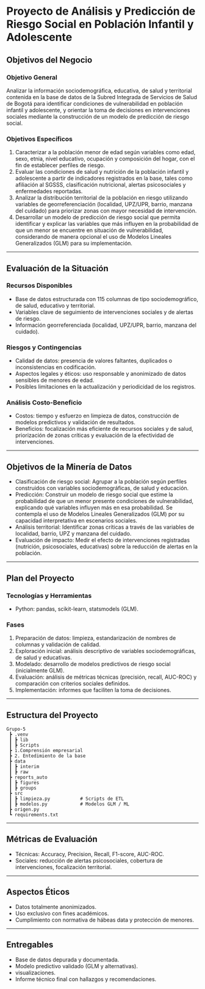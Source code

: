 # Proyecto de Análisis y Predicción de Riesgo Social en Población Infantil y Adolescente

## Objetivos del Negocio

### Objetivo General  
Analizar la información sociodemográfica, educativa, de salud y territorial contenida en la base de datos de la Subred Integrada de Servicios de Salud de Bogotá para identificar condiciones de vulnerabilidad en población infantil y adolescente, y orientar la toma de decisiones en intervenciones sociales mediante la construcción de un modelo de predicción de riesgo social.

### Objetivos Específicos  
1. Caracterizar a la población menor de edad según variables como edad, sexo, etnia, nivel educativo, ocupación y composición del hogar, con el fin de establecer perfiles de riesgo.  
2. Evaluar las condiciones de salud y nutrición de la población infantil y adolescente a partir de indicadores registrados en la base, tales como afiliación al SGSSS, clasificación nutricional, alertas psicosociales y enfermedades reportadas.  
3. Analizar la distribución territorial de la población en riesgo utilizando variables de georreferenciación (localidad, UPZ/UPR, barrio, manzana del cuidado) para priorizar zonas con mayor necesidad de intervención.  
4. Desarrollar un modelo de predicción de riesgo social que permita identificar y explicar las variables que más influyen en la probabilidad de que un menor se encuentre en situación de vulnerabilidad, considerando de manera opcional el uso de Modelos Lineales Generalizados (GLM) para su implementación.  

---

## Evaluación de la Situación

### Recursos Disponibles
- Base de datos estructurada con 115 columnas de tipo sociodemográfico, de salud, educativo y territorial.  
- Variables clave de seguimiento de intervenciones sociales y de alertas de riesgo.  
- Información georreferenciada (localidad, UPZ/UPR, barrio, manzana del cuidado).  

### Riesgos y Contingencias
- Calidad de datos: presencia de valores faltantes, duplicados o inconsistencias en codificación.  
- Aspectos legales y éticos: uso responsable y anonimizado de datos sensibles de menores de edad.  
- Posibles limitaciones en la actualización y periodicidad de los registros.  

### Análisis Costo-Beneficio
- Costos: tiempo y esfuerzo en limpieza de datos, construcción de modelos predictivos y validación de resultados.  
- Beneficios: focalización más eficiente de recursos sociales y de salud, priorización de zonas críticas y evaluación de la efectividad de intervenciones.  

---

## Objetivos de la Minería de Datos
- Clasificación de riesgo social: Agrupar a la población según perfiles construidos con variables sociodemográficas, de salud y educación.  
- Predicción: Construir un modelo de riesgo social que estime la probabilidad de que un menor presente condiciones de vulnerabilidad, explicando qué variables influyen más en esa probabilidad. Se contempla el uso de Modelos Lineales Generalizados (GLM) por su capacidad interpretativa en escenarios sociales.  
- Análisis territorial: Identificar zonas críticas a través de las variables de localidad, barrio, UPZ y manzana del cuidado.  
- Evaluación de impacto: Medir el efecto de intervenciones registradas (nutrición, psicosociales, educativas) sobre la reducción de alertas en la población.  

---

## Plan del Proyecto

### Tecnologías y Herramientas
- Python: pandas, scikit-learn, statsmodels (GLM). 

### Fases
1. Preparación de datos: limpieza, estandarización de nombres de columnas y validación de calidad.  
2. Exploración inicial: análisis descriptivo de variables sociodemográficas, de salud y educativas.  
3. Modelado: desarrollo de modelos predictivos de riesgo social (inicialmente GLM).  
4. Evaluación: análisis de métricas técnicas (precisión, recall, AUC-ROC) y comparación con criterios sociales definidos.  
5. Implementación: informes que faciliten la toma de decisiones.  

---

## Estructura del Proyecto
```
Grupo-5
 ┣ .venv
 ┃ ┣ lib
 ┃ ┣ Scripts
 ┣ 1.Comprensión empresarial
 ┣ 2. Entedimiento de la base
 ┣ data
 ┃ ┣ interim
 ┃ ┣ raw
 ┣ reports_auto
 ┃ ┣ figures
 ┃ ┣ groups
 ┣ src
 ┃ ┣ limpieza.py           # Scripts de ETL
 ┃ ┣ modelos.py            # Modelos GLM / ML
 ┣ origen.py
 ┗ requirements.txt
```

---

## Métricas de Evaluación
- Técnicas: Accuracy, Precision, Recall, F1-score, AUC-ROC.  
- Sociales: reducción de alertas psicosociales, cobertura de intervenciones, focalización territorial.  

---

## Aspectos Éticos
- Datos totalmente anonimizados.  
- Uso exclusivo con fines académicos.  
- Cumplimiento con normativa de hábeas data y protección de menores.  

---

## Entregables
- Base de datos depurada y documentada.  
- Modelo predictivo validado (GLM y alternativas).  
- visualizaciones.  
- Informe técnico final con hallazgos y recomendaciones.  